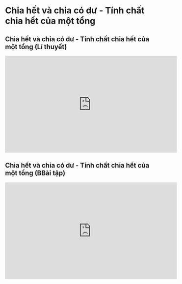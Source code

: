 # Chia hết và chia có dư -  Tính chất chia hết của một tổng
## Chia hết và chia có dư -  Tính chất chia hết của một tổng (Lí thuyết)
<iframe width="560" height="315" src="https://www.youtube.com/embed/Gn0gInKXVDM?si=trRiszx5vaMKxh9j" title="YouTube video player" frameborder="0" allow="accelerometer; autoplay; clipboard-write; encrypted-media; gyroscope; picture-in-picture; web-share" referrerpolicy="strict-origin-when-cross-origin" allowfullscreen></iframe>

## Chia hết và chia có dư -  Tính chất chia hết của một tổng (BBài tập)
<iframe width="560" height="315" src="https://www.youtube.com/embed/kmi1kpPfjN0?si=jpvf366eCnb_reDT" title="YouTube video player" frameborder="0" allow="accelerometer; autoplay; clipboard-write; encrypted-media; gyroscope; picture-in-picture; web-share" referrerpolicy="strict-origin-when-cross-origin" allowfullscreen></iframe>



